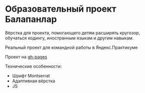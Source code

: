 # Образовательный проект Балапанлар

Вёрстка для проекта, помогающего детям расширять кругозор, обучаться кодингу, иностранным языкам и другим навыкам. 

Реальный проект для командной работы в Яндекс.Практикуме

Проект на [gh-pages]()

Технические особенности:
* Шрифт Montserrat  
* Адаптивная вёрстка
* JS
